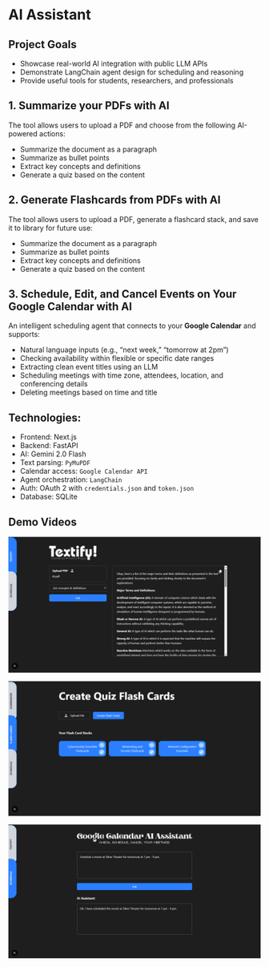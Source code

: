 # AI Assistant

## Project Goals

- Showcase real-world AI integration with public LLM APIs
- Demonstrate LangChain agent design for scheduling and reasoning
- Provide useful tools for students, researchers, and professionals

## 1. Summarize your PDFs with AI

The tool allows users to upload a PDF and choose from the following AI-powered actions:

- Summarize the document as a paragraph
- Summarize as bullet points
- Extract key concepts and definitions
- Generate a quiz based on the content

## 2. Generate Flashcards from PDFs with AI

The tool allows users to upload a PDF, generate a flashcard stack, and save it to library for future use:

- Summarize the document as a paragraph
- Summarize as bullet points
- Extract key concepts and definitions
- Generate a quiz based on the content

## 3. Schedule, Edit, and Cancel Events on Your Google Calendar with AI

An intelligent scheduling agent that connects to your **Google Calendar** and supports:

- Natural language inputs (e.g., “next week,” “tomorrow at 2pm”)
- Checking availability within flexible or specific date ranges
- Extracting clean event titles using an LLM
- Scheduling meetings with time zone, attendees, location, and conferencing details
- Deleting meetings based on time and title

## Technologies:

- Frontend: Next.js
- Backend: FastAPI
- AI: Gemini 2.0 Flash
- Text parsing: `PyMuPDF`
- Calendar access: `Google Calendar API`
- Agent orchestration: `LangChain`
- Auth: OAuth 2 with `credentials.json` and `token.json`
- Database: SQLite

## Demo Videos

[![Textify! AI Summarizer](./demo-preview-1.png)](https://www.loom.com/share/8fd1cf3eb93f4627a2c95984a55c0d8d?sid=800b2159-dd4c-4c7f-9b09-af700ac7feb8)

[![AI-Assisted Quiz  Generator](./demo-preview-3.png)](https://www.loom.com/share/4986ca2c76824b3289601f04707a9e44?sid=b686e376-e27a-4a64-b3a4-43afb367cdc8)

[![Google Calendar Assistant](./demo-preview-2.png)](https://www.loom.com/share/3cb126567cd44756aea6308f12f95e83?sid=5a100a42-6983-413c-b15e-6ed8dab4cf85)

